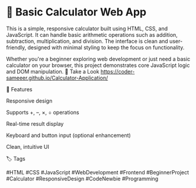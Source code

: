 # 🔢 Basic Calculator Web App

This is a simple, responsive calculator built using HTML, CSS, and JavaScript. It can handle basic arithmetic operations such as addition, subtraction, multiplication, and division. The interface is clean and user-friendly, designed with minimal styling to keep the focus on functionality.

Whether you're a beginner exploring web development or just need a basic calculator on your browser, this project demonstrates core JavaScript logic and DOM manipulation.
👀 Take a Look
https://coder-sameeer.github.io/Calculator-Application/



🔖 Features

Responsive design

Supports +, –, ×, ÷ operations

Real-time result display

Keyboard and button input (optional enhancement)

Clean, intuitive UI

🏷️ Tags

#HTML #CSS #JavaScript #WebDevelopment #Frontend #BeginnerProject #Calculator #ResponsiveDesign #CodeNewbie #Programming


